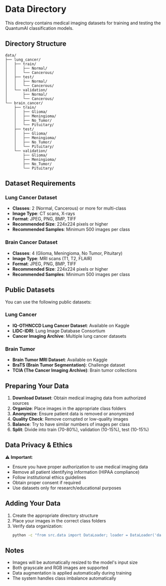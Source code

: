# Data Directory

This directory contains medical imaging datasets for training and testing the QuantumAI classification models.

## Directory Structure

```
data/
├── lung_cancer/
│   ├── train/
│   │   ├── Normal/
│   │   └── Cancerous/
│   ├── test/
│   │   ├── Normal/
│   │   └── Cancerous/
│   └── validation/
│       ├── Normal/
│       └── Cancerous/
└── brain_cancer/
    ├── train/
    │   ├── Glioma/
    │   ├── Meningioma/
    │   ├── No_Tumor/
    │   └── Pituitary/
    ├── test/
    │   ├── Glioma/
    │   ├── Meningioma/
    │   ├── No_Tumor/
    │   └── Pituitary/
    └── validation/
        ├── Glioma/
        ├── Meningioma/
        ├── No_Tumor/
        └── Pituitary/
```

## Dataset Requirements

### Lung Cancer Dataset

- **Classes**: 2 (Normal, Cancerous) or more for multi-class
- **Image Type**: CT scans, X-rays
- **Format**: JPEG, PNG, BMP, TIFF
- **Recommended Size**: 224x224 pixels or higher
- **Recommended Samples**: Minimum 500 images per class

### Brain Cancer Dataset

- **Classes**: 4 (Glioma, Meningioma, No Tumor, Pituitary)
- **Image Type**: MRI scans (T1, T2, FLAIR)
- **Format**: JPEG, PNG, BMP, TIFF
- **Recommended Size**: 224x224 pixels or higher
- **Recommended Samples**: Minimum 500 images per class

## Public Datasets

You can use the following public datasets:

### Lung Cancer
- **IQ-OTHNCCD Lung Cancer Dataset**: Available on Kaggle
- **LIDC-IDRI**: Lung Image Database Consortium
- **Cancer Imaging Archive**: Multiple lung cancer datasets

### Brain Tumor
- **Brain Tumor MRI Dataset**: Available on Kaggle
- **BraTS (Brain Tumor Segmentation)**: Challenge dataset
- **TCIA (The Cancer Imaging Archive)**: Brain tumor collections

## Preparing Your Data

1. **Download Dataset**: Obtain medical imaging data from authorized sources
2. **Organize**: Place images in the appropriate class folders
3. **Anonymize**: Ensure patient data is removed or anonymized
4. **Quality Check**: Remove corrupted or low-quality images
5. **Balance**: Try to have similar numbers of images per class
6. **Split**: Divide into train (70-80%), validation (10-15%), test (10-15%)

## Data Privacy & Ethics

⚠️ **Important**: 
- Ensure you have proper authorization to use medical imaging data
- Remove all patient identifying information (HIPAA compliance)
- Follow institutional ethics guidelines
- Obtain proper consent if required
- Use datasets only for research/educational purposes

## Adding Your Data

1. Create the appropriate directory structure
2. Place your images in the correct class folders
3. Verify data organization:
   ```bash
   python -c "from src.data import DataLoader; loader = DataLoader('data/lung_cancer/train'); print(loader.get_dataset_info())"
   ```

## Notes

- Images will be automatically resized to the model's input size
- Both grayscale and RGB images are supported
- Data augmentation is applied automatically during training
- The system handles class imbalance automatically
